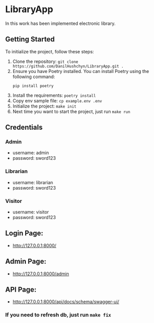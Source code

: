 # LibraryApp
In this work has been implemented electronic library.

## Getting Started

To initialize the project, follow these steps:

1. Clone the repository: `git clone https://github.com/DanilHushchyn/LibraryApp.git .`
2. Ensure you have Poetry installed. 
   You can install Poetry using the following command:
    ```
    pip install poetry
    ```
3. Install the requirements: `poetry install`
4. Copy env sample file: `cp example.env .env`
5. Initialize the project: `make init`
6. Next time you want to start the project, just run `make run`

## Credentials
### Admin 
   - username: admin
   - password: sword123
### Librarian 
   - username: librarian
   - password: sword123
### Visitor 
   - username: visitor
   - password: sword123

## Login Page: 
  - http://127.0.0.1:8000/
   
## Admin Page: 
  - http://127.0.0.1:8000/admin


## API Page: 
  - http://127.0.0.1:8000/api/docs/schema/swagger-ui/

### If you need to refresh db, just run `make fix`
